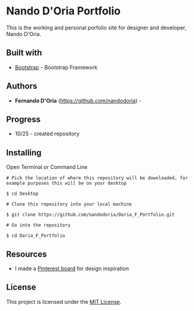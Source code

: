 # Nando D'Oria Portfolio
This is the working and personal porfolio site for designer and developer, Nando D'Oria.

## Built with
* [Bootstrap](https://getbootstrap.com/) - Bootstrap Framework

## Authors
* **Fernando D'Oria** (https://github.com/nandodoria) -


## Progress
* 10/25 - created repository


## Installing

Open Terminal or Command Line

```
# Pick the location of where this repository will be downloaded, for example purposes this will be on your desktop

$ cd Desktop

# Clone this repository into your local machine

$ git clone https://github.com/nandodoria/Doria_F_Portfolio.git

# Go into the repository

$ cd Doria_F_Portfolio

```

## Resources
* I made a [Pinterest board](https://pin.it/q44twnmglba3g2) for design inspiration

## License

This project is licensed under the [MIT License](https://opensource.org/licenses/MIT/).
